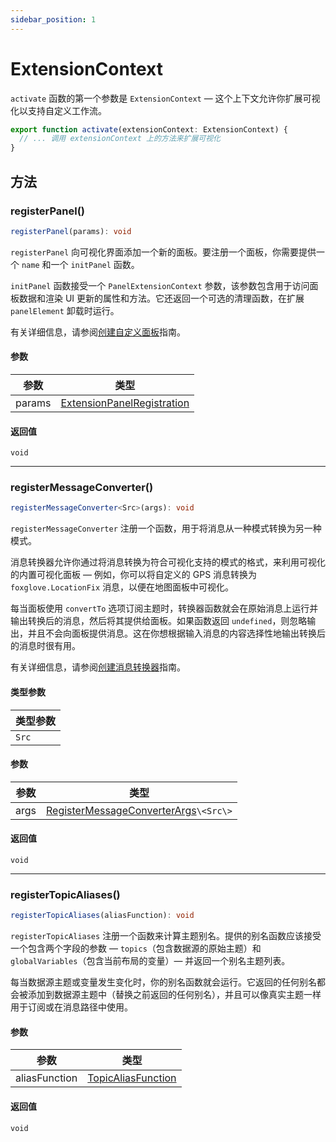 ```yaml
---
sidebar_position: 1
---
```


# ExtensionContext

`activate` 函数的第一个参数是 `ExtensionContext` — 这个上下文允许你扩展可视化以支持自定义工作流。

```typescript
export function activate(extensionContext: ExtensionContext) {
  // ... 调用 extensionContext 上的方法来扩展可视化
}
```

## 方法

### registerPanel()

```typescript
registerPanel(params): void
```

`registerPanel` 向可视化界面添加一个新的面板。要注册一个面板，你需要提供一个 `name` 和一个 `initPanel` 函数。

`initPanel` 函数接受一个 `PanelExtensionContext` 参数，该参数包含用于访问面板数据和渲染 UI 更新的属性和方法。它还返回一个可选的清理函数，在扩展 `panelElement` 卸载时运行。

有关详细信息，请参阅[创建自定义面板](/docs/viz/extensions/guides/create-custom-panel)指南。

#### 参数

| 参数   | 类型                                                                                 |
| ------ | ------------------------------------------------------------------------------------ |
| params | [ExtensionPanelRegistration](/docs/viz/extensions/api/custom-panels/extension-panel-registration) |

#### 返回值

`void`

---

### registerMessageConverter()

```typescript
registerMessageConverter<Src>(args): void
```

`registerMessageConverter` 注册一个函数，用于将消息从一种模式转换为另一种模式。

消息转换器允许你通过将消息转换为符合可视化支持的模式的格式，来利用可视化的内置可视化面板 — 例如，你可以将自定义的 GPS 消息转换为 `foxglove.LocationFix` 消息，以便在地图面板中可视化。

每当面板使用 `convertTo` 选项订阅主题时，转换器函数就会在原始消息上运行并输出转换后的消息，然后将其提供给面板。如果函数返回 `undefined`，则忽略输出，并且不会向面板提供消息。这在你想根据输入消息的内容选择性地输出转换后的消息时很有用。

有关详细信息，请参阅[创建消息转换器](/docs/viz/extensions/guides/create-message-converter)指南。

#### 类型参数

| 类型参数 |
| -------- |
| `Src`      |

#### 参数

| 参数 | 类型                                                                                           |
| ---- | ---------------------------------------------------------------------------------------------- |
| args | [RegisterMessageConverterArgs](/docs/viz/extensions/api/custom-panels/extension-panel-registration)`\<Src\>` |

#### 返回值

`void`

---

### registerTopicAliases()

```typescript
registerTopicAliases(aliasFunction): void
```

`registerTopicAliases` 注册一个函数来计算主题别名。提供的别名函数应该接受一个包含两个字段的参数 — `topics`（包含数据源的原始主题）和 `globalVariables`（包含当前布局的变量）— 并返回一个别名主题列表。

每当数据源主题或变量发生变化时，你的别名函数就会运行。它返回的任何别名都会被添加到数据源主题中（替换之前返回的任何别名），并且可以像真实主题一样用于订阅或在消息路径中使用。

#### 参数

| 参数          | 类型                                                                 |
| ------------- | -------------------------------------------------------------------- |
| aliasFunction | [TopicAliasFunction](/docs/viz/extensions/api/topic-aliases/topic-alias-function) |

#### 返回值

`void` 